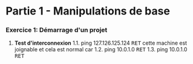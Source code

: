 # Partie 1 - Manipulations de base

### Exercice 1: Démarrage d'un projet

1. **Test d'interconnexion**
    1.1. ping 127.126.125.124 <kbd>RET</kbd>
         cette machine est joignable et cela est normal car
    1.2. ping 10.0.1.0 <kbd>RET</kbd>
    1.3. ping 10.0.1.0 <kbd>RET</kbd>

